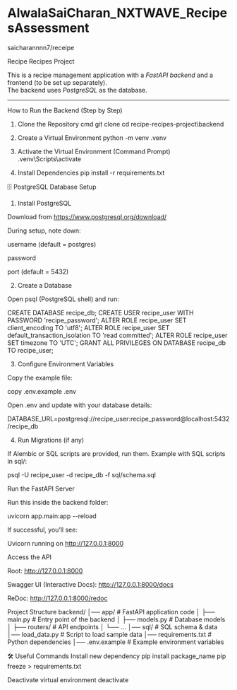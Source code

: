 # AlwalaSaiCharan_NXTWAVE_RecipesAssessment
saicharannnn7/receipe

Recipe Recipes Project

This is a recipe management application with a *FastAPI backend* and a frontend (to be set up separately).  
The backend uses *PostgreSQL* as the database.  

---

How to Run the Backend (Step by Step)

1. Clone the Repository
cmd
git clone <your-repo-url>
cd recipe-recipes-project\backend

2. Create a Virtual Environment
python -m venv .venv

3. Activate the Virtual Environment (Command Prompt)
.venv\Scripts\activate

4. Install Dependencies
pip install -r requirements.txt

🗄 PostgreSQL Database Setup
1. Install PostgreSQL

Download from https://www.postgresql.org/download/

During setup, note down:

username (default = postgres)

password

port (default = 5432)

2. Create a Database

Open psql (PostgreSQL shell) and run:

CREATE DATABASE recipe_db;
CREATE USER recipe_user WITH PASSWORD 'recipe_password';
ALTER ROLE recipe_user SET client_encoding TO 'utf8';
ALTER ROLE recipe_user SET default_transaction_isolation TO 'read committed';
ALTER ROLE recipe_user SET timezone TO 'UTC';
GRANT ALL PRIVILEGES ON DATABASE recipe_db TO recipe_user;

3. Configure Environment Variables

Copy the example file:

copy .env.example .env


Open .env and update with your database details:

DATABASE_URL=postgresql://recipe_user:recipe_password@localhost:5432/recipe_db

4. Run Migrations (if any)

If Alembic or SQL scripts are provided, run them.
Example with SQL scripts in sql/:

psql -U recipe_user -d recipe_db -f sql/schema.sql

Run the FastAPI Server

Run this inside the backend folder:

uvicorn app.main:app --reload


If successful, you’ll see:

Uvicorn running on http://127.0.0.1:8000

Access the API

Root: http://127.0.0.1:8000

Swagger UI (Interactive Docs): http://127.0.0.1:8000/docs

ReDoc: http://127.0.0.1:8000/redoc

Project Structure
backend/
│── app/              # FastAPI application code
│   ├── main.py       # Entry point of the backend
│   ├── models.py     # Database models
│   ├── routers/      # API endpoints
│   └── ...
│── sql/              # SQL schema & data
│── load_data.py      # Script to load sample data
│── requirements.txt  # Python dependencies
│── .env.example      # Example environment variables

🛠 Useful Commands
Install new dependency
pip install package_name
pip freeze > requirements.txt

Deactivate virtual environment
deactivate
